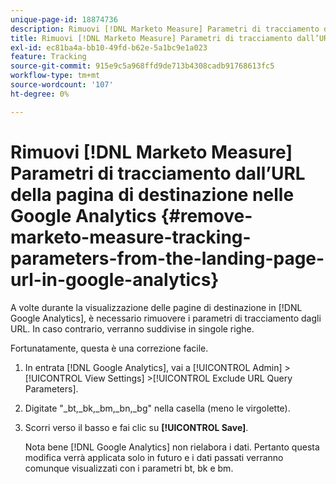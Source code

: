 ```yaml
---
unique-page-id: 18874736
description: Rimuovi [!DNL Marketo Measure] Parametri di tracciamento dall’URL della pagina di destinazione nelle Google Analytics - [!DNL Marketo Measure]
title: Rimuovi [!DNL Marketo Measure] Parametri di tracciamento dall’URL della pagina di destinazione nelle Google Analytics
exl-id: ec81ba4a-bb10-49fd-b62e-5a1bc9e1a023
feature: Tracking
source-git-commit: 915e9c5a968ffd9de713b4308cadb91768613fc5
workflow-type: tm+mt
source-wordcount: '107'
ht-degree: 0%

---
```


# Rimuovi [!DNL Marketo Measure] Parametri di tracciamento dall’URL della pagina di destinazione nelle Google Analytics {#remove-marketo-measure-tracking-parameters-from-the-landing-page-url-in-google-analytics}

A volte durante la visualizzazione delle pagine di destinazione in [!DNL Google Analytics], è necessario rimuovere i parametri di tracciamento dagli URL. In caso contrario, verranno suddivise in singole righe.

Fortunatamente, questa è una correzione facile.

1. In entrata [!DNL Google Analytics], vai a [!UICONTROL Admin] >[!UICONTROL View Settings] >[!UICONTROL Exclude URL Query Parameters].
1. Digitate &quot;_bt,_bk,_bm,_bn,_bg&quot; nella casella (meno le virgolette).
1. Scorri verso il basso e fai clic su **[!UICONTROL Save]**.

   Nota bene [!DNL Google Analytics] non rielabora i dati. Pertanto questa modifica verrà applicata solo in futuro e i dati passati verranno comunque visualizzati con i parametri bt, bk e bm.
